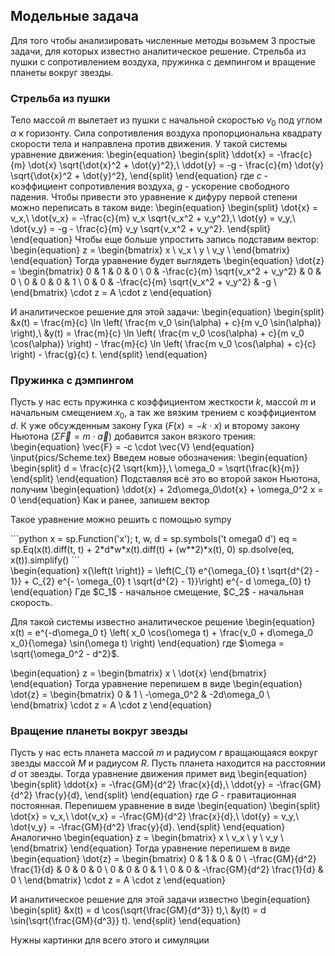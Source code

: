 
</div>

## Модельные задача

<div>
Для того чтобы анализировать численные методы возьмем 3 простые задачи, для которых известно аналитическое решение. 
Стрельба из пушки с сопротивлением воздуха, пружинка с демпингом и вращение планеты вокруг звезды.

</div>

### Стрельба из пушки

<div>

Тело массой $m$ вылетает из пушки с начальной скоростью $v_0$ под углом $\alpha$ к горизонту. Сила сопротивления воздуха пропорциональна квадрату скорости тела и направлена против движения. У такой системы уравнение движения:
\begin{equation}
    \begin{split}
        \ddot{x} = -\frac{c}{m} \dot{x} \sqrt{\dot{x}^2 + \dot{y}^2},\\
        \ddot{y} = -g - \frac{c}{m} \dot{y} \sqrt{\dot{x}^2 + \dot{y}^2},
    \end{split}
\end{equation}
где $c$ - коэффициент сопротивления воздуха, $g$ - ускорение свободного падения. Чтобы привести это уравнение к дифуру первой степени можно переписать в таком виде:
\begin{equation}
    \begin{split}
        \dot{x} = v_x,\\
        \dot{v_x} = -\frac{c}{m} v_x \sqrt{v_x^2 + v_y^2},\\
        \dot{y} = v_y,\\
        \dot{v_y} = -g - \frac{c}{m} v_y \sqrt{v_x^2 + v_y^2}.
    \end{split}
\end{equation}
Чтобы еще больше упростить запись подставим вектор:
\begin{equation}
    z =
     \begin{bmatrix}     x \\     v_x \\     y \\     v_y \\     \end{bmatrix}
\end{equation}
Тогда уравнение будет выглядеть 
\begin{equation}
    \dot{z} =
    \begin{bmatrix}
        0 & 1 & 0 & 0 \\
        0 & -\frac{c}{m} \sqrt{v_x^2 + v_y^2} & 0 & 0 \\
        0 & 0 & 0 & 1 \\
        0 & 0 & -\frac{c}{m} \sqrt{v_x^2 + v_y^2} & -g \\
    \end{bmatrix}
    \cdot z = A \cdot z
\end{equation}

И аналитическое решение для этой задачи:
\begin{equation}
    \begin{split}
        &x(t) = \frac{m}{c} \ln \left( \frac{m v_0 \sin(\alpha) + c}{m v_0 \sin(\alpha)} \right),\\
        &y(t) = \frac{m}{c} \ln \left( \frac{m v_0 \cos(\alpha) + c}{m v_0 \cos(\alpha)} \right) - \frac{m}{c} \ln \left( \frac{m v_0 \cos(\alpha) + c}{c} \right) - \frac{g}{c} t.
    \end{split}
\end{equation}


</div>

### Пружинка с дэмпингом

<div>

Пусть у нас есть пружинка с коэффициентом жесткости $k$, массой $m$ и начальным смещением $x_0$, а так же вязким трением с коэффициентом $d$.
К уже обсужденным закону Гука ($F(x) = -k \cdot x$) и второму закону Ньютона ($\Sigma \vec{F} = m \cdot \vec{a}$) добавится закон вязкого трения:
\begin{equation}
    \vec{F} = -c \cdot \vec{V}
\end{equation}
\input{pics/Scheme.tex}
Введем новые обозначения:
\begin{equation}
    \begin{split}
        d = \frac{c}{2 \sqrt{km}},\\
        \omega_0 = \sqrt{\frac{k}{m}}
    \end{split}
\end{equation}
Подставляя всё это во второй закон Ньютона, получим
\begin{equation}
    \ddot{x} + 2d\omega_0\dot{x} + \omega_0^2 x = 0
\end{equation}
Как и ранее, запишем вектор

Такое уравнение можно решить с помощью sympy
</div>
```python
x = sp.Function('x'); t, w, d = sp.symbols('t omega0 d')
eq = sp.Eq(x(t).diff(t, t) + 2*d*w*x(t).diff(t) + (w**2)*x(t), 0)
sp.dsolve(eq, x(t)).simplify()
```
<div>
\begin{equation}
x{\left(t \right)} = \left(C_{1} e^{\omega_{0} t \sqrt{d^{2} - 1}} + C_{2} e^{- \omega_{0} t \sqrt{d^{2} - 1}}\right) e^{- d \omega_{0} t}
\end{equation}
Где $C_1$ - начальное смещение, $C_2$ - начальная скорость.

Для такой системы известно аналитическое решение
\begin{equation}
    x(t) = e^{-d\omega_0 t} \left( x_0 \cos(\omega t) + \frac{v_0 + d\omega_0 x_0}{\omega} \sin(\omega t) \right)
\end{equation}
где $\omega = \sqrt{\omega_0^2 - d^2}$.


\begin{equation}
    z = \begin{bmatrix} x \\ \dot{x} \end{bmatrix}
\end{equation}
Тогда уравнение перепишем в виде
\begin{equation}
    \dot{z} =
    \begin{bmatrix}
        0 & 1 \\
        -\omega_0^2 & -2d\omega_0 \\
    \end{bmatrix}
    \cdot z = A \cdot z
\end{equation}



</div>

### Вращение планеты вокруг звезды

<div>

Пусть у нас есть планета массой $m$ и радиусом $r$ вращающаяся вокруг звезды массой $M$ и радиусом $R$. Пусть планета находится на расстоянии $d$ от звезды. Тогда уравнение движения примет вид
\begin{equation}
    \begin{split}
        \ddot{x} = -\frac{GM}{d^2} \frac{x}{d},\\
        \ddot{y} = -\frac{GM}{d^2} \frac{y}{d},
    \end{split}
\end{equation}
где $G$ - гравитационная постоянная. Перепишем уравнение в виде
\begin{equation}
    \begin{split}
        \dot{x} = v_x,\\
        \dot{v_x} = -\frac{GM}{d^2} \frac{x}{d},\\
        \dot{y} = v_y,\\
        \dot{v_y} = -\frac{GM}{d^2} \frac{y}{d}.
    \end{split}
\end{equation}
Аналогично
\begin{equation}
    z =
     \begin{bmatrix}     x \\     v_x \\     y \\     v_y \\     \end{bmatrix}
\end{equation}
Тогда уравнение перепишем в виде
\begin{equation}
    \dot{z} =
    \begin{bmatrix}
        0 & 1 & 0 & 0 \\
        -\frac{GM}{d^2} \frac{1}{d} & 0 & 0 & 0 \\
        0 & 0 & 0 & 1 \\
        0 & 0 & -\frac{GM}{d^2} \frac{1}{d} & 0 \\
    \end{bmatrix}
    \cdot z = A \cdot z
\end{equation}

И аналитическое решение для этой задачи известно
\begin{equation}
    \begin{split}
        &x(t) = d \cos(\sqrt{\frac{GM}{d^3}} t),\\
        &y(t) = d \sin(\sqrt{\frac{GM}{d^3}} t).
    \end{split}
\end{equation}

Нужны картинки для всего этого и симуляции
